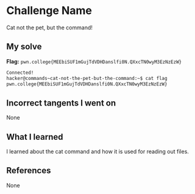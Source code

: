 # Challenge Name
Cat not the pet, but the command!

## My solve
**Flag:** `pwn.college{MEEbiSUF1mGujTdVDHDanslfi0N.QXxcTN0wyM3EzNzEzW}`

```bash
Connected!
hacker@commands~cat-not-the-pet-but-the-command:~$ cat flag
pwn.college{MEEbiSUF1mGujTdVDHDanslfi0N.QXxcTN0wyM3EzNzEzW}
```
## Incorrect tangents I went on
None

## What I learned
I learned about the cat command and how it is used for reading out files.

## References 
None
